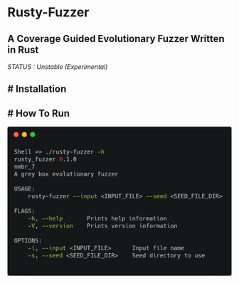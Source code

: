 # Rusty-Fuzzer

A Coverage Guided Evolutionary Fuzzer Written in Rust
-----------------------------------------------------
*STATUS : Unstable (Experimental)*

## # Installation


## # How To Run

![Help](/Images/help.png)
